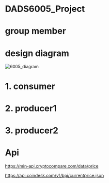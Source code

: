 # DADS6005_Project
# group member
# design diagram
![6005_diagram](https://user-images.githubusercontent.com/97491541/212265399-5575315b-2413-4173-9a7c-499b25500656.jpg)
# 1. consumer
# 2. producer1
# 3. producer2
# Api
https://min-api.cryptocompare.com/data/price

https://api.coindesk.com/v1/bpi/currentprice.json
